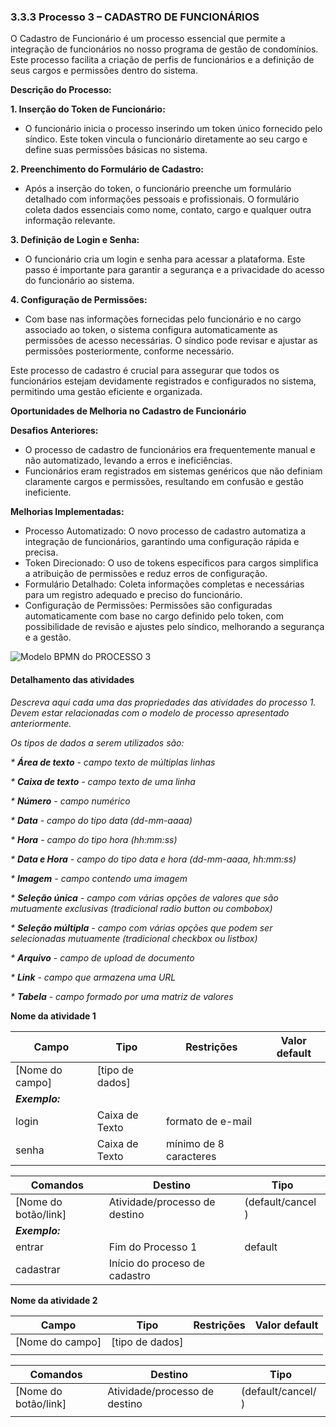 ### 3.3.3 Processo 3 – CADASTRO DE FUNCIONÁRIOS

O Cadastro de Funcionário é um processo essencial que permite a integração de funcionários no nosso programa de gestão de condomínios. Este processo facilita a criação de perfis de funcionários e a definição de seus cargos e permissões dentro do sistema.

**Descrição do Processo:**

**1. Inserção do Token de Funcionário:**
* O funcionário inicia o processo inserindo um token único fornecido pelo síndico. Este token vincula o funcionário diretamente ao seu cargo e define suas permissões básicas no sistema.

**2. Preenchimento do Formulário de Cadastro:**
* Após a inserção do token, o funcionário preenche um formulário detalhado com informações pessoais e profissionais. O formulário coleta dados essenciais como nome, contato, cargo e qualquer outra informação relevante.

**3. Definição de Login e Senha:** 
* O funcionário cria um login e senha para acessar a plataforma. Este passo é importante para garantir a segurança e a privacidade do acesso do funcionário ao sistema.

**4. Configuração de Permissões:** 
* Com base nas informações fornecidas pelo funcionário e no cargo associado ao token, o sistema configura automaticamente as permissões de acesso necessárias. O síndico pode revisar e ajustar as permissões posteriormente, conforme necessário.

Este processo de cadastro é crucial para assegurar que todos os funcionários estejam devidamente registrados e configurados no sistema, permitindo uma gestão eficiente e organizada.

**Oportunidades de Melhoria no Cadastro de Funcionário**

**Desafios Anteriores:**

* O processo de cadastro de funcionários era frequentemente manual e não automatizado, levando a erros e ineficiências.
* Funcionários eram registrados em sistemas genéricos que não definiam claramente cargos e permissões, resultando em confusão e gestão ineficiente.
  
**Melhorias Implementadas:**

* Processo Automatizado: O novo processo de cadastro automatiza a integração de funcionários, garantindo uma configuração rápida e precisa.
* Token Direcionado: O uso de tokens específicos para cargos simplifica a atribuição de permissões e reduz erros de configuração.
* Formulário Detalhado: Coleta informações completas e necessárias para um registro adequado e preciso do funcionário.
* Configuração de Permissões: Permissões são configuradas automaticamente com base no cargo definido pelo token, com possibilidade de revisão e ajustes pelo síndico, melhorando a segurança e a gestão.

![Modelo BPMN do PROCESSO 3](images/processo-cadastro-de-funcionários.png "Modelo BPMN do Processo 3.")

#### Detalhamento das atividades

_Descreva aqui cada uma das propriedades das atividades do processo 1. 
Devem estar relacionadas com o modelo de processo apresentado anteriormente._

_Os tipos de dados a serem utilizados são:_

_* **Área de texto** - campo texto de múltiplas linhas_

_* **Caixa de texto** - campo texto de uma linha_

_* **Número** - campo numérico_

_* **Data** - campo do tipo data (dd-mm-aaaa)_

_* **Hora** - campo do tipo hora (hh:mm:ss)_

_* **Data e Hora** - campo do tipo data e hora (dd-mm-aaaa, hh:mm:ss)_

_* **Imagem** - campo contendo uma imagem_

_* **Seleção única** - campo com várias opções de valores que são mutuamente exclusivas (tradicional radio button ou combobox)_

_* **Seleção múltipla** - campo com várias opções que podem ser selecionadas mutuamente (tradicional checkbox ou listbox)_

_* **Arquivo** - campo de upload de documento_

_* **Link** - campo que armazena uma URL_

_* **Tabela** - campo formado por uma matriz de valores_


**Nome da atividade 1**

| **Campo**       | **Tipo**         | **Restrições** | **Valor default** |
| ---             | ---              | ---            | ---               |
| [Nome do campo] | [tipo de dados]  |                |                   |
| ***Exemplo:***  |                  |                |                   |
| login           | Caixa de Texto   | formato de e-mail |                |
| senha           | Caixa de Texto   | mínimo de 8 caracteres |           |

| **Comandos**         |  **Destino**                   | **Tipo** |
| ---                  | ---                            | ---               |
| [Nome do botão/link] | Atividade/processo de destino  | (default/cancel  ) |
| ***Exemplo:***       |                                |                   |
| entrar               | Fim do Processo 1              | default           |
| cadastrar            | Início do proceso de cadastro  |                   |


**Nome da atividade 2**

| **Campo**       | **Tipo**         | **Restrições** | **Valor default** |
| ---             | ---              | ---            | ---               |
| [Nome do campo] | [tipo de dados]  |                |                   |
|                 |                  |                |                   |

| **Comandos**         |  **Destino**                   | **Tipo**          |
| ---                  | ---                            | ---               |
| [Nome do botão/link] | Atividade/processo de destino  | (default/cancel/  ) |
|                      |                                |                   |
